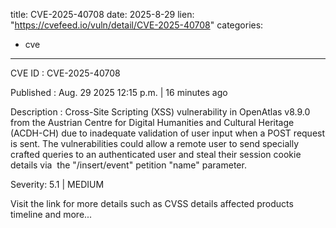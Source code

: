 
title: CVE-2025-40708
date: 2025-8-29
lien: "https://cvefeed.io/vuln/detail/CVE-2025-40708"
categories:
  - cve
---

CVE ID : CVE-2025-40708

Published :  Aug. 29
2025
12:15 p.m. | 16 minutes ago

Description : Cross-Site Scripting (XSS) vulnerability in OpenAtlas v8.9.0 from the Austrian Centre for Digital Humanities and Cultural Heritage (ACDH-CH)
due to inadequate validation of user input when a POST request is sent. The vulnerabilities could allow a remote user to send specially crafted queries to an authenticated user and steal their session cookie details
via  the "/insert/event" petition
"name" parameter.

Severity: 5.1 | MEDIUM

Visit the link for more details
such as CVSS details
affected products
timeline
and more...
